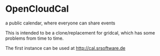 OpenCloudCal
============

a public calendar, where everyone can share events



This is intended to be a clone/replacement for gridcal, which has some problems from time to time.

The first instance can be used at http://cal.srsoftware.de
